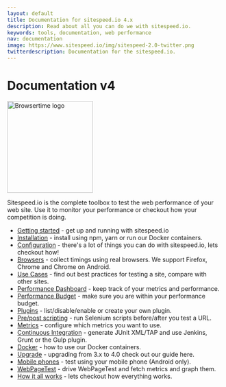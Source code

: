 ```yaml
---
layout: default
title: Documentation for sitespeed.io 4.x
description: Read about all you can do we with sitespeed.io.
keywords: tools, documentation, web performance
nav: documentation
image: https://www.sitespeed.io/img/sitespeed-2.0-twitter.png
twitterdescription: Documentation for the sitespeed.io.
---
```


# Documentation v4

<img src="{{site.baseurl}}/img/logos/sitespeed.io.png" class="pull-right img-big" alt="Browsertime logo" width="200" height="214">

Sitespeed.io is the complete toolbox to test the web performance of your web site. Use it to monitor your performance or checkout how your competition is doing.

 * [Getting started](getting-started/) - get up and running with sitespeed.io
 * [Installation](installation/) - install using npm, yarn or run our Docker containers.
 * [Configuration](configuration/) - there's a lot of things you can do with sitespeed.io, lets checkout how!
 * [Browsers](browsers/) - collect timings using real browsers. We support Firefox, Chrome and Chrome on Android.
 * [Use Cases](use-cases/) - find out best practices for testing a site, compare with other sites.
* [Performance Dashboard](performance-dasboard/) - keep track of your metrics and performance.
 * [Performance Budget](performance-budget/) - make sure you are within your performance budget.
 * [Plugins](plugins/) - list/disable/enable or create your own plugin.
 * [Pre/post scripting](prepostscript/) - run Selenium scripts before/after you test a URL.
 * [Metrics](metrics/) - configure which metrics you want to use.
 * [Continuous Integration](continuous-integration/) - generate JUnit XML/TAP and use Jenkins, Grunt or the Gulp plugin.
 * [Docker](docker/) - how to use our Docker containers.
 * [Upgrade](upgrade/) - upgrading from 3.x to 4.0 check out our guide here.
 * [Mobile phones](mobile-phones/) - test using your mobile phone (Android only).
 * [WebPageTest](webpagetest/) - drive WebPageTest and fetch metrics and graph them.
 * [How it all works](how-it-all-works/) - lets checkout how everything works.
